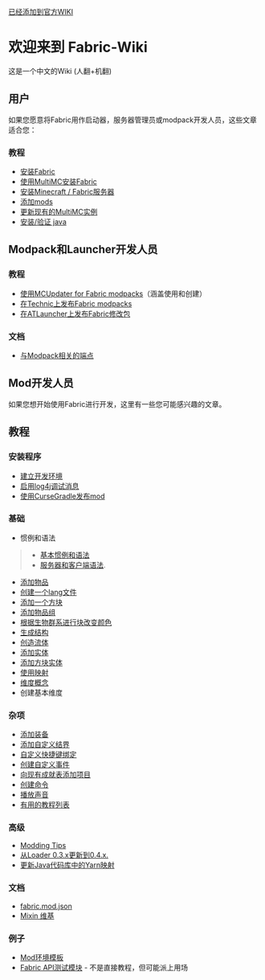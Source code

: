 [已经添加到官方WIKI](https://fabricmc.net/wiki/zh_cn:accueil)
# 欢迎来到 Fabric-Wiki
这是一个中文的Wiki  (人翻+机翻)

## 用户
如果您愿意将Fabric用作启动器，服务器管理员或modpack开发人员，这些文章适合您：

### 教程
* [安装Fabric](https://fabricmc.net/wiki/install)
* [使用MultiMC安装Fabric](https://fabricmc.net/wiki/tutorial:install_with_multimc)
* [安装Minecraft / Fabric服务器](https://fabricmc.net/wiki/tutorial:installing_minecraft_fabric_server)
* [添加mods](https://fabricmc.net/wiki/tutorial:adding_mods)
* [更新现有的MultiMC实例](https://fabricmc.net/wiki/tutorial:updating_fabric_using_multimc_launcher)
* [安装/验证 java](https://fabricmc.net/wiki/tutorial:install_java)


## Modpack和Launcher开发人员
### 教程
* [使用MCUpdater for Fabric modpacks](https://fabricmc.net/wiki/tutorial:mcupdater_modpacks)（涵盖使用和创建）
* [在Technic上发布Fabric modpacks](https://fabricmc.net/wiki/tutorial:technic_modpacks)
* [在ATLauncher上发布Fabric修改包](https://fabricmc.net/wiki/tutorial:atlauncher_modpacks)
### 文档
* [与Modpack相关的端点](https://fabricmc.net/wiki/documentation:modpack_related_endpoints)


## Mod开发人员
如果您想开始使用Fabric进行开发，这里有一些您可能感兴趣的文章。
## 教程 

### 安装程序
* [建立开发环境](tutorial/setup.md)
* [启用log4j调试消息](https://wiki.vg/Debugging)
* [使用CurseGradle发布mod](tutorial/cursegradle.md)

### 基础
* 惯例和语法
>* [基本惯例和语法](tutorial/terms.md)
>* [服务器和客户端语法](tutorial/side.md).
* [添加物品](tutorial/items.md)
* [创建一个lang文件](tutorial/lang.md)
* [添加一个方块](tutorial/blocks.md)
* [添加物品组](tutorial/itemgroup.md)
* [根据生物群系进行块改变颜色](tutorial//biomecoloring.md)
* [生成结构](tutorial/structures.md)
* [创造流体](tutorial/fluids.md)
* [添加实体](tutorial/entity.md)
* [添加方块实体](tutorial/blockentity.md)
* [使用映射](tutorial/mappings.md)
* [维度概念](tutorial/dimensionconcepts.md)
* 创建基本维度

### 杂项

* [添加装备](tutorial/armor.md)
* [添加自定义结界]()
* [自定义快捷键绑定](tutorial/keybinds.md)
* [创建自定义事件]()
* [向现有成就表添加项目]()
* [创建命令]()
* [播放声音]()
* [有用的教程列表]()

### 高级

* [Modding Tips](tutorial/modding_tips.md)
* [从Loader 0.3.x更新到0.4.x.](tutorial/loader04x.md)
* [更新Java代码库中的Yarn映射](tutorial/migratemappings.md)

### 文档

* [fabric.mod.json](documentation/fabric_mod_json.md)
* [Mixin 维基](http://github.com/SpongePowered/Mixin/wiki)

### 例子
* [Mod环境模板](https://github.com/FabricMC/fabric-example-mod)
* [Fabric API测试模块](https://github.com/FabricMC/fabric/tree/master/fabric-testmods/java/net/fabricmc/fabric) - 不是直接教程，但可能派上用场
